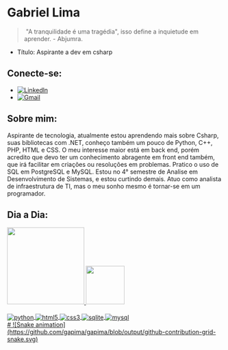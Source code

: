 # Gabriel Lima

> ​									"A tranquilidade é uma tragédia", isso define a inquietude em aprender. 																							- Abjumra.



- Título: Aspirante a dev em csharp


## Conecte-se:

- [![Linkedln](https://img.shields.io/badge/LinkedIn-0077B5?style=for-the-badge&logo=linkedin&logoColor=white)](https://www.linkedin.com/in/gabriel-lima-9661b218a/)
- [![Gmail](https://img.shields.io/badge/Gmail-D14836?style=for-the-badge&logo=gmail&logoColor=white)](mailto:gapima7@gmail.com)

## Sobre mim:

Aspirante de tecnologia, atualmente estou aprendendo mais sobre Csharp, suas bibliotecas com .NET, conheço também um pouco de Python, C++, PHP, HTML e CSS. O meu interesse maior está em back end, porém acredito que devo ter um conhecimento abragente em front end também, que irá facilitar em criações ou resoluções em problemas. Pratico o uso de SQL em PostgreSQL e MySQL. Estou no 4° semestre de Analise em Desenvolvimento de Sistemas, e estou curtindo demais. Atuo como analista de infraestrutura de TI, mas o meu sonho mesmo é tornar-se em um programador. 

	



## Dia a Dia:
<div>
    <a href="https://github.com/gapima">
    <img height="180cm" src="https://github-readme-stats.vercel.app/api?username=gapima&show_icons=true&theme=dracula"/>
    <img height="90cm" src="https://github-readme-stats.vercel.app/api/top-langs/?username=gapima&layout=compact&langs_count=16&theme=dracula"/>
</div>
<div style="display: inline_block"><br/>
    <img align="center" alt="python" src="https://img.shields.io/badge/Python-3776AB?style=for-the-badge&logo=python&logoColor=white" />
    <img align="center" alt="html5" src="https://img.shields.io/badge/HTML5-E34F26?style=for-the-badge&logo=html5&logoColor=white" />
    <img align="center" alt="css3" src="https://img.shields.io/badge/CSS-239120?&style=for-the-badge&logo=css3&logoColor=white" />
    <img align="center" alt="sqlite" src="https://img.shields.io/badge/SQLite-07405E?style=for-the-badge&logo=sqlite&logoColor=white" />
    <img align="center" alt="mysql" src="https://img.shields.io/badge/MySQL-00000F?style=for-the-badge&logo=mysql&logoColor=white" />
</div>
# 	
![Snake animation](https://github.com/gapima/gapima/blob/output/github-contribution-grid-snake.svg)


